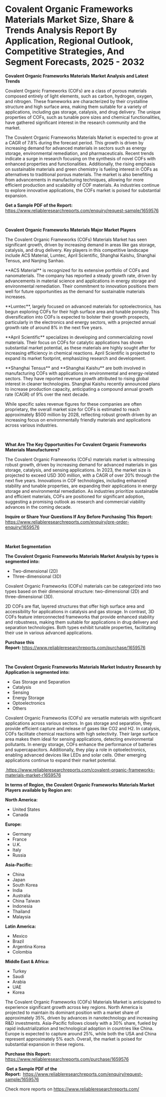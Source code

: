 <p><h1>Covalent Organic Frameworks Materials Market Size, Share & Trends Analysis Report By Application, Regional Outlook, Competitive Strategies, And Segment Forecasts, 2025 - 2032</h1></p><p><strong>Covalent Organic Frameworks Materials Market Analysis and Latest Trends</strong></p>
<p><p>Covalent Organic Frameworks (COFs) are a class of porous materials composed entirely of light elements, such as carbon, hydrogen, oxygen, and nitrogen. These frameworks are characterized by their crystalline structure and high surface area, making them suitable for a variety of applications, including gas storage, catalysis, and drug delivery. The unique properties of COFs, such as tunable pore sizes and chemical functionalities, have gathered significant interest in the research community and the market.</p><p>The Covalent Organic Frameworks Materials Market is expected to grow at a CAGR of 7.8% during the forecast period. This growth is driven by increasing demand for advanced materials in sectors such as energy storage, environmental remediation, and pharmaceuticals. Recent trends indicate a surge in research focusing on the synthesis of novel COFs with enhanced properties and functionalities. Additionally, the rising emphasis on sustainable materials and green chemistry is fueling interest in COFs as alternatives to traditional porous materials. The market is also benefiting from advancements in manufacturing techniques, allowing for more efficient production and scalability of COF materials. As industries continue to explore innovative applications, the COFs market is poised for substantial expansion.</p></p>
<p><strong>Get a Sample PDF of the Report:&nbsp;</strong> <a href="https://www.reliableresearchreports.com/enquiry/request-sample/1659576?utm_campaign=2756&utm_medium=2&utm_source=Github&utm_content=ia&utm_term=23032025&utm_id=covalent-organic-frameworks-materials">https://www.reliableresearchreports.com/enquiry/request-sample/1659576</a></p>
<p>&nbsp;</p>
<p><strong>Covalent Organic Frameworks Materials Major Market Players</strong></p>
<p><p>The Covalent Organic Frameworks (COFs) Materials Market has seen significant growth, driven by increasing demand in areas like gas storage, catalysis, and drug delivery. Key players in this competitive landscape include ACS Material, Lumtec, April Scientific, Shanghai Kaishu, Shanghai Tensus, and Nanjing Sanhao.</p><p>**ACS Material** is recognized for its extensive portfolio of COFs and nanomaterials. The company has reported a steady growth rate, driven by advancements in material science and applications in energy storage and environmental remediation. Their commitment to innovation positions them well for future opportunities as the demand for sustainable materials increases.</p><p>**Lumtec**, largely focused on advanced materials for optoelectronics, has begun exploring COFs for their high surface area and tunable porosity. This diversification into COFs is expected to bolster their growth prospects, particularly in the electronics and energy sectors, with a projected annual growth rate of around 8% in the next five years.</p><p>**April Scientific** specializes in developing and commercializing novel materials. Their focus on COFs for catalytic applications has shown substantial market potential, as these materials are highly sought after for increasing efficiency in chemical reactions. April Scientific is projected to expand its market footprint, emphasizing research and development.</p><p>**Shanghai Tensus** and **Shanghai Kaishu** are both involved in manufacturing COFs with applications in environmental and energy-related sectors. They have reported revenue growth attributed to rising global interest in cleaner technologies. Shanghai Kaishu recently announced plans to increase production capacity, anticipating a compound annual growth rate (CAGR) of 9% over the next decade.</p><p>While specific sales revenue figures for these companies are often proprietary, the overall market size for COFs is estimated to reach approximately $500 million by 2028, reflecting robust growth driven by an increasing focus on environmentally friendly materials and applications across various industries.</p></p>
<p>&nbsp;</p>
<p><strong>What Are The Key Opportunities For Covalent Organic Frameworks Materials Manufacturers?</strong></p>
<p><p>The Covalent Organic Frameworks (COFs) materials market is witnessing robust growth, driven by increasing demand for advanced materials in gas storage, catalysis, and sensing applications. In 2023, the market size is projected to exceed USD 300 million, with a CAGR of over 20% through the next five years. Innovations in COF technologies, including enhanced stability and tunable properties, are expanding their applications in energy storage and environmental remediation. As industries prioritize sustainable and efficient materials, COFs are positioned for significant adoption, suggesting a promising outlook as research and commercial viability advances in the coming decade.</p></p>
<p><strong>Inquire or Share Your Questions If Any Before Purchasing This Report:</strong> <a href="https://www.reliableresearchreports.com/enquiry/pre-order-enquiry/1659576?utm_campaign=2756&utm_medium=2&utm_source=Github&utm_content=ia&utm_term=23032025&utm_id=covalent-organic-frameworks-materials">https://www.reliableresearchreports.com/enquiry/pre-order-enquiry/1659576</a></p>
<p>&nbsp;</p>
<p><strong>Market Segmentation</strong></p>
<p><strong>The Covalent Organic Frameworks Materials Market Analysis by types is segmented into:</strong></p>
<p><ul><li>Two-dimensional (2D)</li><li>Three-dimensional (3D)</li></ul></p>
<p><p>Covalent Organic Frameworks (COFs) materials can be categorized into two types based on their dimensional structure: two-dimensional (2D) and three-dimensional (3D). </p><p>2D COFs are flat, layered structures that offer high surface area and accessibility for applications in catalysis and gas storage. In contrast, 3D COFs feature interconnected frameworks that provide enhanced stability and robustness, making them suitable for applications in drug delivery and separation technologies. Both types exhibit tunable properties, facilitating their use in various advanced applications.</p></p>
<p><strong>Purchase this Report:&nbsp;</strong><a href="https://www.reliableresearchreports.com/purchase/1659576?utm_campaign=2756&utm_medium=2&utm_source=Github&utm_content=ia&utm_term=23032025&utm_id=covalent-organic-frameworks-materials">https://www.reliableresearchreports.com/purchase/1659576</a></p>
<p>&nbsp;</p>
<p><strong>The Covalent Organic Frameworks Materials Market Industry Research by Application is segmented into:</strong></p>
<p><ul><li>Gas Storage and Separation</li><li>Catalysis</li><li>Sensing</li><li>Energy Storage</li><li>Optoelectronics</li><li>Others</li></ul></p>
<p><p>Covalent Organic Frameworks (COFs) are versatile materials with significant applications across various sectors. In gas storage and separation, they provide efficient capture and release of gases like CO2 and H2. In catalysis, COFs facilitate chemical reactions with high selectivity. Their large surface area makes them ideal for sensing applications, detecting environmental pollutants. In energy storage, COFs enhance the performance of batteries and supercapacitors. Additionally, they play a role in optoelectronics, enabling advanced devices like LEDs and solar cells. Other emerging applications continue to expand their market potential.</p></p>
<p><a href="https://www.reliableresearchreports.com/covalent-organic-frameworks-materials-market-r1659576?utm_campaign=2756&utm_medium=2&utm_source=Github&utm_content=ia&utm_term=23032025&utm_id=covalent-organic-frameworks-materials">&nbsp;https://www.reliableresearchreports.com/covalent-organic-frameworks-materials-market-r1659576</a></p>
<p><strong>In terms of Region, the Covalent Organic Frameworks Materials Market Players available by Region are:</strong></p>
<p>
    <p> <strong> North America: </strong>
        <ul>
            <li>United States</li>
            <li>Canada</li>
        </ul>
        </p> 
    <p> <strong> Europe: </strong>
        <ul>
            <li>Germany</li>
            <li>France</li>
            <li>U.K.</li>
            <li>Italy</li>
            <li>Russia</li>
        </ul>
        </p> 
    <p> <strong> Asia-Pacific: </strong>
        <ul>
            <li>China</li>
            <li>Japan</li>
            <li>South Korea</li>
            <li>India</li>
            <li>Australia</li>
            <li>China Taiwan</li>
            <li>Indonesia</li>
            <li>Thailand</li>
            <li>Malaysia</li>
        </ul>
        </p> 
    <p> <strong> Latin America: </strong>
        <ul>
            <li>Mexico</li>
            <li>Brazil</li>
            <li>Argentina Korea</li>
            <li>Colombia</li>
        </ul>
        </p> 
    <p> <strong> Middle East & Africa: </strong>
        <ul>
            <li>Turkey</li>
            <li>Saudi</li>
            <li>Arabia</li>
            <li>UAE</li>
            <li>Korea</li>
        </ul>
    </p>
    </p>
<p><p>The Covalent Organic Frameworks (COFs) Materials Market is anticipated to experience significant growth across key regions. North America is projected to maintain its dominant position with a market share of approximately 35%, driven by advances in nanotechnology and increasing R&D investments. Asia-Pacific follows closely with a 30% share, fueled by rapid industrialization and technological adoption in countries like China. Europe is expected to capture around 25%, while both the USA and China represent approximately 5% each. Overall, the market is poised for substantial expansion in these regions.</p></p>
<p><strong>Purchase this Report: </strong><a href="https://www.reliableresearchreports.com/purchase/1659576?utm_campaign=2756&utm_medium=2&utm_source=Github&utm_content=ia&utm_term=23032025&utm_id=covalent-organic-frameworks-materials">https://www.reliableresearchreports.com/purchase/1659576</a></p>
<p>&nbsp;<strong>Get a Sample PDF of the Report:&nbsp;&nbsp;</strong><a href="https://www.reliableresearchreports.com/enquiry/request-sample/1659576?utm_campaign=2756&utm_medium=2&utm_source=Github&utm_content=ia&utm_term=23032025&utm_id=covalent-organic-frameworks-materials">https://www.reliableresearchreports.com/enquiry/request-sample/1659576</a></p>
<p><strong></strong></p>
<p>Check more reports on <a href="https://www.reliableresearchreports.com/?utm_campaign=2756&utm_medium=2&utm_source=Github&utm_content=ia&utm_term=23032025&utm_id=covalent-organic-frameworks-materials">https://www.reliableresearchreports.com/</a></p>
